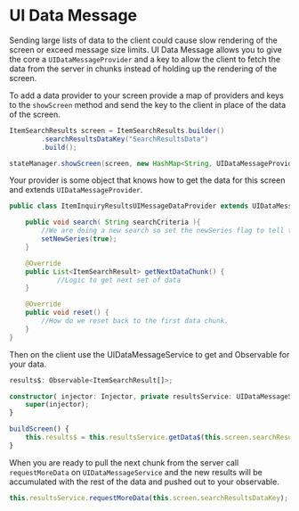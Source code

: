 # UI Data Message

Sending large lists of data to the client could cause slow rendering of the screen or exceed message size limits. UI Data Message allows you to give the core a `UIDataMessageProvider` and a key to allow the client to fetch the data from the server in chunks instead of holding up the rendering of the screen.

To add a data provider to your screen provide a map of providers and keys to the `showScreen` method and send the key to the client in place of the data of the screen.

```java
ItemSearchResults screen = ItemSearchResults.builder()
        .searchResultsDataKey("SearchResultsData")
        .build();

stateManager.showScreen(screen, new HashMap<String, UIDataMessageProvider>(){{put("SearchResultsData", itemInquiryResultsUIMessageDataProvider);}});
```

Your provider is some object that knows how to get the data for this screen and extends `UIDataMessageProvider`.

```java
public class ItemInquiryResultsUIMessageDataProvider extends UIDataMessageProvider<ItemSearchResult> {

    public void search( String searchCriteria ){
        //We are doing a new search so set the newSeries flag to tell the core to throw away the old cache
        setNewSeries(true);
    }

    @Override
    public List<ItemSearchResult> getNextDataChunk() {
            //Logic to get next set of data
    }

    @Override
    public void reset() {
        //How do we reset back to the first data chunk. 
    }
}
```

Then on the client use the UIDataMessageService to get and Observable for your data.

```typescript
results$: Observable<ItemSearchResult[]>;

constructor( injector: Injector, private resultsService: UIDataMessageService){
    super(injector);
}

buildScreen() {
    this.results$ = this.resultsService.getData$(this.screen.searchResultsDataKey)
}
```

When you are ready to pull the next chunk from the server call `requestMoreData` on `UIDataMessageService` and the new results will be accumulated with the rest of the data and pushed out to your observable.

```typescript
this.resultsService.requestMoreData(this.screen.searchResultsDataKey);
```
